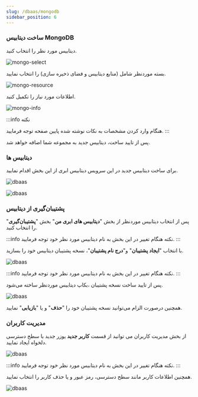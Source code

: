 ```yaml
---
slug: /dbaas/mongodb
sidebar_position: 6
---
```



### ساخت دیتابیس MongoDB

دیتابیس مورد نظر را انتخاب کنید.

![mongo-select](/img/database/mongo-select.png)

بسته موردنظر شامل (منابع دیتابیس و فضای ذخیره سازی) را انتخاب نمایید.

![mongo-resource](/img/database/mongo-resource.png)

اطلاعات مورد نیاز را تکمیل کنید.

![mongo-info](/img/database/mongo-info.png)

:::info نکته

هنگام وارد کردن مشخصات به نکات نوشته شده پایین صفحه توجه فرمایید.
:::

پس از تایید ساخت، دیتابیس جدید به مجموعه شما اضافه خواهد شد.



### دیتابیس ها

برای ساخت دیتابیس جدید در این سرویس دیتابیس ابری از این بخش اقدام نمایید.

![dbaas](/img/database/newmongo.png)

![dbaas](/img/database/newmongo1.png)

### پشتیبان‌گیری از دیتابیس

پس از انتخاب دیتابیس موردنظر از بخش "**دیتابیس های ابری من**" بخش "**پشتیبان‌گیری**" را انتخاب کنید.



:::info نکته
هنگام تغییر در این بخش به نام دیتابیس مورد نظر خود توجه فرمایید.
:::

با انتخاب "**ایجاد پشتیبان**" و"**درج نام پشتیبان**"، نسخه پشتیبان دیتابیس خود را بسازید.

![dbaas](/img/database/backupmongo.png)

:::info نکته
هنگام تغییر در این بخش به نام دیتابیس مورد نظر خود توجه فرمایید.
:::

پس از تایید ساخت نسخه پشتیبان ،بکاپ دیتابیس موردنظر ساخته می‌شود.

![dbaas](/img/database/backupmongo1.png)

همچنین درصورت الزام می‌توانید نسخه پشتیبان خود را "**حذف**" و یا "**بازیابی**" نمایید.


### مدیریت کاربران

از بخش مدیریت کاربران می توانید از قسمت **کاربر جدید** یوزر جدید با سطح دسترسی دلخواه ایجاد نمایید.

![dbaas](/img/database/usermongo.png)

:::info نکته
هنگام تغییر در این بخش به نام دیتابیس مورد نظر خود توجه فرمایید.
:::

همچنین اطلاعات کاربر مانند سطح دسترسی، رمز عبور و یا حذف کاربر را انتخاب نمایید.

![dbaas](/img/database/usermongo1.png)